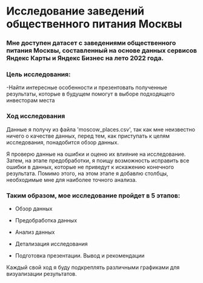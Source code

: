 # Исследование заведений общественного питания Москвы
    
### Мне доступен датасет с заведениями общественного питания Москвы, составленный на основе данных сервисов Яндекс Карты и Яндекс Бизнес на лето 2022 года. 
    
### Цель исследования:
    
    
-Найти интересные особенности и презентовать полученные результаты, которые в будущем помогут в выборе подходящего инвесторам места
    
    
### Ход исследования
    
Данные я получу из файла 'moscow_places.csv', так как мне неизвестно ничего о качестве данных, перед тем, как  приступать к целям исследования, понадобится обзор данных.
    
Я проверю данные на ошибки и оценю их влияние на исследование. Затем, на этапе предобработки, я поищу возможность исправить все ошибки в данных, которые не приведут к искажению конечного результата. Помимо этого,  на этом этапе я добавлю столбцы, необходимые мне для наиболее точного анализа.
    
### Таким образом, мое исследование пройдет в 5 этапов:

* Обзор данных
    
* Предобработка данных 
    
* Анализ данных
    
* Детализация исследования 
    
* Подготовка презентации. Вывод и рекомендации
    
Каждый свой ход я буду подкреплять различными графиками для визуализации результатов.
